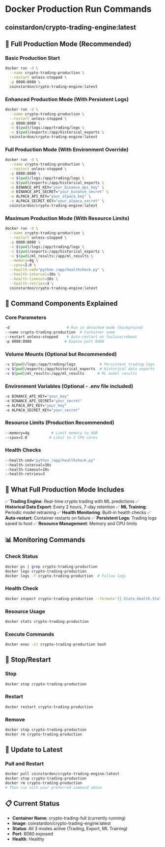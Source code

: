 # Docker Production Run Commands
## coinstardon/crypto-trading-engine:latest

## 🚀 Full Production Mode (Recommended)

### Basic Production Start
```bash
docker run -d \
  --name crypto-trading-production \
  --restart unless-stopped \
  -p 8080:8080 \
  coinstardon/crypto-trading-engine:latest
```

### Enhanced Production Mode (With Persistent Logs)
```bash
docker run -d \
  --name crypto-trading-production \
  --restart unless-stopped \
  -p 8080:8080 \
  -v $(pwd)/logs:/app/trading/logs \
  -v $(pwd)/exports:/app/historical_exports \
  coinstardon/crypto-trading-engine:latest
```

### Full Production Mode (With Environment Override)
```bash
docker run -d \
  --name crypto-trading-production \
  --restart unless-stopped \
  -p 8080:8080 \
  -v $(pwd)/logs:/app/trading/logs \
  -v $(pwd)/exports:/app/historical_exports \
  -e BINANCE_API_KEY="your_binance_api_key" \
  -e BINANCE_API_SECRET="your_binance_secret" \
  -e ALPACA_API_KEY="your_alpaca_key" \
  -e ALPACA_SECRET_KEY="your_alpaca_secret" \
  coinstardon/crypto-trading-engine:latest
```

### Maximum Production Mode (With Resource Limits)
```bash
docker run -d \
  --name crypto-trading-production \
  --restart unless-stopped \
  -p 8080:8080 \
  -v $(pwd)/logs:/app/trading/logs \
  -v $(pwd)/exports:/app/historical_exports \
  -v $(pwd)/ml_results:/app/ml_results \
  --memory=4g \
  --cpus=2.0 \
  --health-cmd="python /app/healthcheck.py" \
  --health-interval=30s \
  --health-timeout=10s \
  --health-retries=3 \
  coinstardon/crypto-trading-engine:latest
```

## 🔧 Command Components Explained

### Core Parameters
```bash
-d                          # Run in detached mode (background)
--name crypto-trading-production  # Container name
--restart unless-stopped    # Auto-restart on failure/reboot
-p 8080:8080               # Expose port 8080
```

### Volume Mounts (Optional but Recommended)
```bash
-v $(pwd)/logs:/app/trading/logs           # Persistent trading logs
-v $(pwd)/exports:/app/historical_exports  # Historical data exports
-v $(pwd)/ml_results:/app/ml_results      # ML model results
```

### Environment Variables (Optional - .env file included)
```bash
-e BINANCE_API_KEY="your_key"
-e BINANCE_API_SECRET="your_secret"
-e ALPACA_API_KEY="your_key"
-e ALPACA_SECRET_KEY="your_secret"
```

### Resource Limits (Production Recommended)
```bash
--memory=4g          # Limit memory to 4GB
--cpus=2.0          # Limit to 2 CPU cores
```

### Health Checks
```bash
--health-cmd="python /app/healthcheck.py"
--health-interval=30s
--health-timeout=10s
--health-retries=3
```

## 🎯 What Full Production Mode Includes

✅ **Trading Engine**: Real-time crypto trading with ML predictions
✅ **Historical Data Export**: Every 2 hours, 7-day retention
✅ **ML Training**: Periodic model retraining
✅ **Health Monitoring**: Built-in health checks
✅ **Auto-restart**: Container restarts on failure
✅ **Persistent Logs**: Trading logs saved to host
✅ **Resource Management**: Memory and CPU limits

## 📊 Monitoring Commands

### Check Status
```bash
docker ps | grep crypto-trading-production
docker logs crypto-trading-production
docker logs -f crypto-trading-production  # Follow logs
```

### Health Check
```bash
docker inspect crypto-trading-production --format='{{.State.Health.Status}}'
```

### Resource Usage
```bash
docker stats crypto-trading-production
```

### Execute Commands
```bash
docker exec -it crypto-trading-production bash
```

## 🛑 Stop/Restart

### Stop
```bash
docker stop crypto-trading-production
```

### Restart
```bash
docker restart crypto-trading-production
```

### Remove
```bash
docker stop crypto-trading-production
docker rm crypto-trading-production
```

## 🔄 Update to Latest

### Pull and Restart
```bash
docker pull coinstardon/crypto-trading-engine:latest
docker stop crypto-trading-production
docker rm crypto-trading-production
# Then run with your preferred command above
```

## 📋 Current Status
- **Container Name**: crypto-trading-full (currently running)
- **Image**: coinstardon/crypto-trading-engine:latest
- **Status**: All 3 modes active (Trading, Export, ML Training)
- **Port**: 8080 exposed
- **Health**: Healthy
